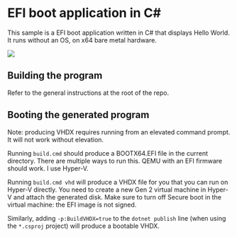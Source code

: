 # EFI boot application in C#

This sample is a EFI boot application written in C# that displays Hello World. It runs without an OS, on x64 bare metal hardware.

<img src="https://migeel.sk/efisharp.png" >

## Building the program

Refer to the general instructions at the root of the repo.

## Booting the generated program

Note: producing VHDX requires running from an elevated command prompt. It will not work without elevation.

Running `build.cmd` should produce a BOOTX64.EFI file in the current directory. There are multiple ways to run this. QEMU with an EFI firmware should work. I use Hyper-V.

Running `build.cmd vhd` will produce a VHDX file for you that you can run on Hyper-V directly. You need to create a new Gen 2 virtual machine in Hyper-V and attach the generated disk. Make sure to turn off Secure boot in the virtual machine: the EFI image is not signed.

Similarly, adding `-p:BuildVHDX=true` to the `dotnet publish` line (when using the `*.csproj` project) will produce a bootable VHDX.
